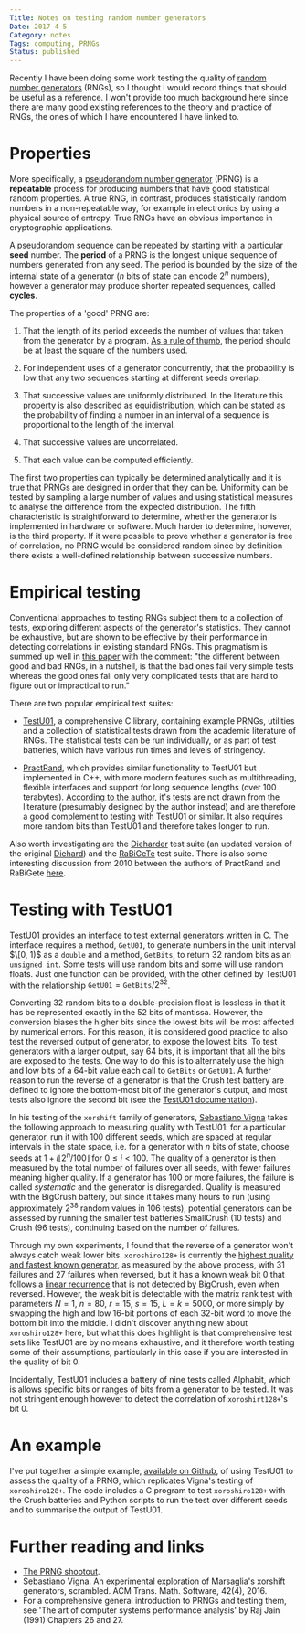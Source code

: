 ```yaml
---
Title: Notes on testing random number generators
Date: 2017-4-5
Category: notes
Tags: computing, PRNGs
Status: published
---
```


Recently I have been doing some work testing the quality of [random
number generators](https://en.wikipedia.org/wiki/Random_number_generator)
(RNGs), so I thought I would record things that should be useful as a
reference. I won't provide too much background here since there are many good
existing references to the theory and practice of RNGs, the ones of which I
have encountered I have linked to.

# Properties

More specifically, a [pseudorandom number
generator](https://en.wikipedia.org/wiki/Pseudorandom_number_generator) (PRNG)
is a **repeatable** process for producing numbers that have good statistical
random properties. A true RNG, in contrast, produces statistically random
numbers in a non-repeatable way, for example in electronics by using a physical
source of entropy. True RNGs have an obvious importance in cryptographic
applications.

A pseudorandom sequence can be repeated by starting with a particular **seed**
number.  The **period** of a PRNG is the longest unique sequence of numbers
generated from any seed. The period is bounded by the size of the internal
state of a generator ($n$ bits of state can encode $2^n$ numbers), however a
generator may produce shorter repeated sequences, called **cycles**.

The properties of a 'good' PRNG are:

1. That the length of its period exceeds the number of values that taken from
   the generator by a program.  [As a rule of
   thumb](http://xoroshiro.di.unimi.it/#remarks), the period should be at least
   the square of the numbers used.

2. For independent uses of a generator concurrently, that the probability is low
   that any two sequences starting at different seeds overlap.

3. That successive values are uniformly distributed. In the literature this
   property is also described as
   [equidistribution](https://en.wikipedia.org/wiki/Equidistributed_sequence),
   which can be stated as the probability of finding a number in an interval of
   a sequence is proportional to the length of the interval.

4. That successive values are uncorrelated.

5. That each value can be computed efficiently.

The first two properties can typically be determined analytically and it is
true that PRNGs are designed in order that they can be.  Uniformity can be
tested by sampling a large number of values and using statistical measures to
analyse the difference from the expected distribution.  The fifth
characteristic is straightforward to determine, whether the generator is
implemented in hardware or software.  Much harder to determine, however, is the
third property. If it were possible to prove whether a generator is free of
correlation, no PRNG would be considered random since by definition there
exists a well-defined relationship between successive numbers.

# Empirical testing

Conventional approaches to testing RNGs subject them to a collection of tests,
exploring different aspects of the generator's statistics. They cannot be
exhaustive, but are shown to be effective by their performance in detecting
correlations in existing standard RNGs. This pragmatism is summed up well in
[this paper](http://portal.acm.org/citation.cfm?doid=1268776.1268777) with the
comment: "the different between good and bad RNGs, in a nutshell, is that the
bad ones fail very simple tests whereas the good ones fail only very
complicated tests that are hard to figure out or impractical to run."

There are two popular empirical test suites:

- [TestU01](http://simul.iro.umontreal.ca/testu01/tu01.html), a comprehensive C
  library, containing example PRNGs, utilities and a collection of statistical
  tests drawn from the academic literature of RNGs. The statistical tests can
  be run individually, or as part of test batteries, which have various run
  times and levels of stringency.

- [PractRand](http://pracrand.sourceforge.net/), which provides similar
  functionality to TestU01 but implemented in C++, with more modern features
  such as multithreading, flexible interfaces and support for long sequence
  lengths (over 100 terabytes). [According to the
  author](http://pracrand.sourceforge.net/PractRand.txt), it's tests are not
  drawn from the literature (presumably designed by the author instead) and are
  therefore a good complement to testing with TestU01 or similar. It also
  requires more random bits than TestU01 and therefore takes longer to run.

Also worth investigating are the
[Dieharder](https://www.phy.duke.edu/~rgb/General/dieharder.php) test suite (an
updated version of the original
[Diehard](https://en.wikipedia.org/wiki/Diehard_tests)) and the
[RaBiGeTe](http://cristianopi.altervista.org/RaBiGeTe/) test suite. There is
also some interesting discussion from 2010 between the authors of PractRand and
RaBiGete [here](http://mathforum.org/kb/message.jspa?messageID=7152033).

# Testing with TestU01

TestU01 provides an interface to test external generators written in C. The
interface requires a method, `GetU01`, to generate numbers in the unit interval
$\[0, 1)$ as a `double` and a method, `GetBits`, to return 32 random bits as an
`unsigned int`. Some tests will use random bits and some will use random floats.
Just one function can be provided, with the other defined by TestU01 with
the relationship $\texttt{GetU01}=\texttt{GetBits}/2^{32}$.

Converting 32 random bits to a double-precision float is lossless in that it
has be represented exactly in the 52 bits of mantissa. However, the conversion
biases the higher bits since the lowest bits will be most affected by numerical
errors. For this reason, it is considered good practice to also test the
reversed output of generator, to expose the lowest bits. To test generators
with a larger output, say 64 bits, it is important that all the bits are
exposed to the tests. One way to do this is to alternately use the high and low
bits of a 64-bit value each call to `GetBits` or `GetU01`. A further reason to
run the reverse of a generator is that the Crush test battery are defined to
ignore the bottom-most bit of the generator's output, and most tests also
ignore the second bit (see the [TestU01
documentation](http://simul.iro.umontreal.ca/testu01/guideshorttestu01.pdf)).

In his testing of the `xorshift` family of generators, [Sebastiano
Vigna](http://vigna.di.unimi.it/) takes the following approach to measuring
quality with TestU01: for a particular generator, run it with 100 different
seeds, which are spaced at regular intervals in the state space, i.e.  for a
generator with $n$ bits of state, choose seeds at $1 + i\lfloor 2^n/100\rfloor$
for $0 \leq i < 100$. The quality of a generator is then measured by the total
number of failures over all seeds, with fewer failures meaning higher
quality. If a generator has 100 or more failures, the failure is called
*systematic* and the generator is disregarded. Quality is measured with the
BigCrush battery, but since it takes many hours to run (using approximately
$2^{38}$ random values in 106 tests), potential generators can be assessed by
running the smaller test batteries SmallCrush (10 tests) and Crush (96 tests),
continuing based on the number of failures.

Through my own experiments, I found that the reverse of a generator won't
always catch weak lower bits.  `xoroshiro128+` is currently the [highest
quality and fastest known generator](http://xoroshiro.di.unimi.it/#shootout),
as measured by the above process, with 31 failures and 27 failures when
reversed, but it has a known weak bit 0 that follows a [linear
recurrence](https://en.wikipedia.org/wiki/Linearity#Boolean_functions) that is
not detected by BigCrush, even when reversed.  However, the weak bit is
detectable with the matrix rank test with parameters $N=1$, $n=80$, $r=15$,
$s=15$, $L=k=5000$, or more simply by swapping the high and low 16-bit portions
of each 32-bit word to move the bottom bit into the middle. I didn't discover
anything new about `xoroshiro128+` here, but what this does highlight is that
comprehensive test sets like TestU01 are by no means exhaustive, and it
therefore worth testing some of their assumptions, particularly in this case if
you are interested in the quality of bit 0.

Incidentally, TestU01 includes a battery of nine tests called Alphabit, which
is allows specific bits or ranges of bits from a generator to be tested. It was
not stringent enough however to detect the correlation of `xoroshirt128+`'s bit
0.

# An example

I've put together a simple example, [available on
Github](https://github.com/jameshanlon/prng-testing), of using TestU01 to
assess the quality of a PRNG, which replicates Vigna's testing of
`xoroshiro128+`.  The code includes a C program to test `xoroshiro128+` with
the Crush batteries and Python scripts to run the test over different seeds and
to summarise the output of TestU01.

# Further reading and links

- [The PRNG shootout](http://xoroshiro.di.unimi.it/).
- Sebastiano Vigna. An experimental exploration of Marsaglia's xorshift
  generators, scrambled. ACM Trans. Math. Software, 42(4), 2016.
- For a comprehensive general introduction to PRNGs and testing them, see 'The
  art of computer systems performance analysis' by Raj Jain (1991) Chapters 26
  and 27.
